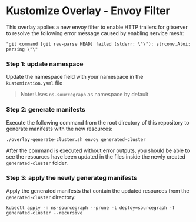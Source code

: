 # Kustomize Overlay - Envoy Filter

This overlay applies a new envoy filter to enable HTTP trailers for gitserver to resolve the following error message caused by enabling service mesh:

```
"git command [git rev-parse HEAD] failed (stderr: \"\"): strconv.Atoi: parsing \"\"
```

### Step 1: update namespace

Update the namespace field with your namespace in the `kustomization.yaml` file

> Note: Uses `ns-sourcegraph` as namespace by default

### Step 2: generate manifests

Execute the following command from the root directory of this repository to generate manifests with the new resources:

```shell script
./overlay-generate-cluster.sh envoy generated-cluster
```

After the command is executed without error outputs, you should be able to see the resources have been updated in the files inside the newly created `generated-cluster` folder.

### Step 3: apply the newly generateg manifests

Apply the generated manifests that contain the updated resources from the `generated-cluster` directory:

```shell script
kubectl apply -n ns-sourcegraph --prune -l deploy=sourcegraph -f generated-cluster --recursive
```
